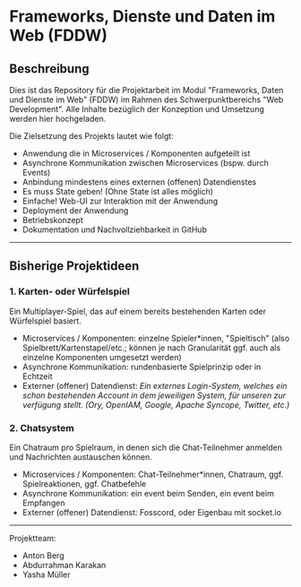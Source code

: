 # Frameworks, Dienste und Daten im Web (FDDW)

## Beschreibung

Dies ist das Repository für die Projektarbeit im Modul "Frameworks, Daten und Dienste im Web" (FDDW) im Rahmen des Schwerpunktbereichs "Web Development". Alle Inhalte bezüglich der Konzeption und Umsetzung werden hier hochgeladen.

Die Zielsetzung des Projekts lautet wie folgt:

* Anwendung die in Microservices / Komponenten aufgeteilt ist
* Asynchrone Kommunikation zwischen Microservices (bspw. durch Events)
* Anbindung mindestens eines externen (offenen) Datendienstes
* Es muss State geben! (Ohne State ist alles möglich)
* Einfache! Web-UI zur Interaktion mit der Anwendung
* Deployment der Anwendung
* Betriebskonzept
* Dokumentation und Nachvollziehbarkeit in GitHub

***

## Bisherige Projektideen

### 1. Karten- oder Würfelspiel

Ein Multiplayer-Spiel, das auf einem bereits bestehenden Karten oder Würfelspiel basiert.

* Microservices / Komponenten: einzelne Spieler*innen, "Spieltisch" (also Spielbrett/Kartenstapel/etc.; können je nach Granularität ggf. auch als einzelne Komponenten umgesetzt werden)
* Asynchrone Kommunikation: rundenbasierte Spielprinzip oder in Echtzeit
* Externer (offener) Datendienst: _Ein externes Login-System, welches ein schon bestehenden Account in dem jeweiligen System, für unseren zur verfügung stellt. (Ory, OpenIAM, Google, Apache Syncope, Twitter, etc.)_

### 2. Chatsystem

Ein Chatraum pro Spielraum, in denen sich die Chat-Teilnehmer anmelden und Nachrichten austauschen können.

* Microservices / Komponenten: Chat-Teilnehmer*innen, Chatraum, ggf. Spielreaktionen, ggf. Chatbefehle
* Asynchrone Kommunikation: ein event beim Senden, ein event beim Empfangen
* Externer (offener) Datendienst: Fosscord, oder Eigenbau mit socket.io

***

Projektteam:

* Anton Berg
* Abdurrahman Karakan
* Yasha Müller
